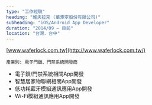 ```yaml
---
type: "工作經驗"
heading: "維夫拉克 (華豫寧股份有限公司)"
subheading: "iOS/Android App Developer"
duration: "2014/09 – 目前"
location: "台灣．台中"
---
```


[www.waferlock.com.tw](http://www.waferlock.com.tw/)

`產業別: 電子門鎖、門禁系統開發商`

- 電子鎖/門禁系統相關App開發
- 智慧居家物聯網相關App開發
- 低功耗藍牙模組通訊應用App開發
- Wi-Fi模組通訊應用App開發
